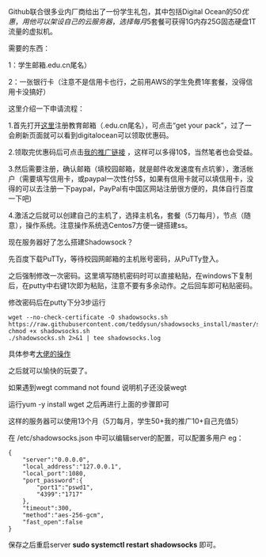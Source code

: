 Github联合很多业内厂商给出了一份学生礼包，其中包括Digital Ocean的50$优惠，用他可以架设自己的云服务器，选择每月5$套餐可获得1G内存25G固态硬盘1T流量的虚拟机。

需要的东西：

1：学生邮箱.edu.cn尾名）

2：一张银行卡（注意不是信用卡也行，之前用AWS的学生免费1年套餐，没得信用卡没搞好）

这里介绍一下申请流程：

1.首先打开[这里](https://education.github.com/pack)注册教育邮箱（.edu.cn尾名），可点击“get your pack”，过了一会刷新页面就可以看到digitalocean可以领取优惠码。

2.领取完优惠码后可点击[我的推广链接](https://m.do.co/c/66488d35a0ca) ，这样可以多得10$，当然笔者也会受益。

3.然后需要注册，确认邮箱（填校园邮箱，就是邮件收发速度有点坑爹），激活帐户（需要填写信用卡，或paypal一次性付5$，如果有信用卡就可以填信用卡，没得的可以去注册一下paypal，PayPal有中国区网站注册很方便的，具体自行百度一下吧)

4.激活之后就可以创建自己的主机了，选择主机名，套餐（5刀每月），节点（随意），操作系统。注意操作系统选Centos7方便一键搭建ss。



现在服务器好了怎么搭建Shadowsock？

先百度下载PuTTy，等待校园网邮箱的主机账号密码，从PuTTy登入。

之后强制修改一次密码。这里填写随机密码时可以直接粘贴，在windows下复制后，在putty中右键1次即为粘贴，注意不要有多余动作。之后回车即可粘贴密码。

修改密码后在putty下分3步运行
```
wget --no-check-certificate -O shadowsocks.sh https://raw.githubusercontent.com/teddysun/shadowsocks_install/master/shadowsocks.sh
chmod +x shadowsocks.sh
./shadowsocks.sh 2>&1 | tee shadowsocks.log
```
具体参考[大佬的操作](https://teddysun.com/342.html)

之后就可以愉快的玩耍了。

如果遇到wegt command not found 说明机子还没装wegt

运行yum -y install wget 之后再进行上面的步骤即可

这样的服务器可以使用13个月（5刀每月，学生50+我的推广10+自己充值5）

在 /etc/shadowsocks.json 中可以编辑server的配置，可以配置多用户 eg：
```
{
    "server":"0.0.0.0",                                                                                                     
    "local_address":"127.0.0.1",
    "local_port":1080,
    "port_password":{         
		"port1":"pswd1",   
		"4399":"1717"
    },
    "timeout":300,
    "method":"aes-256-gcm",
    "fast_open":false
}
```
保存之后重启server
**sudo systemctl  restart shadowsocks**
即可。
